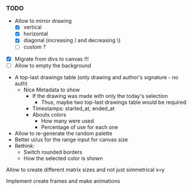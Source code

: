 ### TODO

- Allow to mirror drawing
    - [x] vertical
    - [x] horizontal
    - [x] diagonal (increasing \/ and decreasing \\)
    - [ ] custom ?
- [x] Migrate from divs to canvas !!!
- [ ] Allow to empty the background
- A top-last drawings table (only drawing and author's signature - no auth)
    - Nice Metadata to show
        - If the drawing was made with only the today's selection
            - Thus, maybe two top-last drawings table would be required
        - Timestamps: started_at, ended_at
        - Abouts colors
            - How many were used
            - Percentage of use for each one
- Allow to re-generate the random palette
- Better ui/ux for the range input for canvas size
- Rethink:
    - Switch rounded borders
    - How the selected color is shown

Allow to create different matrix sizes and not just simmetrical x=y

Implement create frames and make animations
